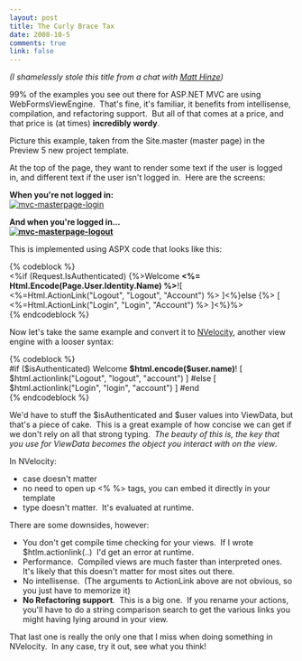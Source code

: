 ```yaml
--- 
layout: post
title: The Curly Brace Tax
date: 2008-10-5
comments: true
link: false
---
```

<p><em>(I shamelessly stole this title from a chat with <a href="http://mhinze.com/" target="_blank">Matt Hinze</a>)</em></p><p>99% of the examples you see out there for ASP.NET MVC are using WebFormsViewEngine.&#160; That's fine, it's familiar, it benefits from intellisense, compilation, and refactoring support.&#160; But all of that comes at a price, and that price is (at times) <strong>incredibly wordy</strong>.</p><p>Picture this example, taken from the Site.master (master page) in the Preview 5 new project template.</p><p>At the top of the page, they want to render some text if the user is logged in, and different text if the user isn't logged in.&#160; Here are the screens:</p><p><strong>When you're not logged in:<br /></strong><a href="http://flux88.com/uploads/TheCurlyBraceTax_FB9D/mvcmasterpagelogin.jpg"><img src="/images/mvcmasterpagelogin_thumb.jpg" alt="mvc-masterpage-login"  border="0"  /></a> </p><p><strong>And when you're logged in...<br /><a href="http://flux88.com/uploads/TheCurlyBraceTax_FB9D/mvcmasterpagelogout.jpg"><img src="/images/mvcmasterpagelogout_thumb.jpg" alt="mvc-masterpage-logout"  border="0"  /></a> </strong></p><p>This is implemented using ASPX code that looks like this:</p>{% codeblock %}<div id="logindisplay">&lt;%if (Request.IsAuthenticated) {%&gt;Welcome <b>&lt;%= Html.Encode(Page.User.Identity.Name) %&gt;</b>![ &lt;%=Html.ActionLink(&quot;Logout&quot;, &quot;Logout&quot;, &quot;Account&quot;) %&gt; ]&lt;%}else {%&gt; [ &lt;%=Html.ActionLink(&quot;Login&quot;, &quot;Login&quot;, &quot;Account&quot;) %&gt; ]&lt;%}%&gt;</div>{% endcodeblock %}<p>Now let's take the same example and convert it to <a href="http://velocity.apache.org/engine/releases/velocity-1.5/user-guide.html" target="_blank">NVelocity</a>, another view engine with a looser syntax:</p>{% codeblock %}<div id="logindisplay">	#if ($isAuthenticated)		Welcome <b>$html.encode($user.name)</b>!		[ $html.actionlink(&quot;Logout&quot;, &quot;logout&quot;, &quot;account&quot;) ]	#else		[ $html.actionlink(&quot;Login&quot;, &quot;login&quot;, &quot;account&quot;) ]	#end</div>{% endcodeblock %}<p>We'd have to stuff the $isAuthenticated and $user values into ViewData, but that's a piece of cake.&#160; This is a great example of how concise we can get if we don't rely on all that strong typing.&#160; <em>The beauty of this is, the key that you use for ViewData becomes the object you interact with on the view</em>.</p><p>In NVelocity:</p><ul><li>case doesn't matter</li><li>no need to open up &lt;% %&gt; tags, you can embed it directly in your template</li><li>type doesn't matter.&#160; It's evaluated at runtime.</li></ul><p>There are some downsides, however:</p><ul><li>You don't get compile time checking for your views.&#160; If I wrote $htlm.actionlink(..)&#160; I'd get an error at runtime.</li><li>Performance.&#160; Compiled views are much faster than interpreted ones.&#160; It's likely that this doesn't matter for most sites out there.</li><li>No intellisense.&#160; (The arguments to ActionLink above are not obvious, so you just have to memorize it)</li><li><strong>No Refactoring support</strong>.&#160; This is a big one.&#160; If you rename your actions, you'll have to do a string comparison search to get the various links you might having lying around in your view.</li></ul><p>That last one is really the only one that I miss when doing something in NVelocity.&#160; In any case, try it out, see what you think!</p>
